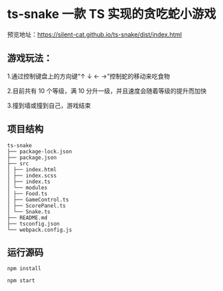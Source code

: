 # ts-snake 一款 TS 实现的贪吃蛇小游戏

预览地址：https://silent-cat.github.io/ts-snake/dist/index.html

## 游戏玩法：

1.通过控制键盘上的方向键“↑ ↓ ← →”控制蛇的移动来吃食物

2.目前共有 10 个等级，满 10 分升一级，并且速度会随着等级的提升而加快

3.撞到墙或撞到自己，游戏结束

## 项目结构

```
ts-snake
├── package-lock.json
├── package.json
├── src
│ ├── index.html
│ ├── index.scss
│ ├── index.ts
│ └── modules
│ ├── Food.ts
│ ├── GameControl.ts
│ ├── ScorePanel.ts
│ └── Snake.ts
├── README.md
├── tsconfig.json
└── webpack.config.js
```
## 运行源码

```
npm install
```

```
npm start
```
